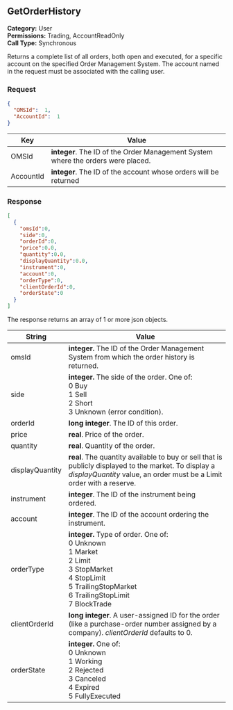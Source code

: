 ## GetOrderHistory

**Category:** User<br />
**Permissions:** Trading, AccountReadOnly<br />
**Call Type:** Synchronous

Returns a complete list of all orders, both open and executed, for a specific account on the specified Order Management System. The account named in the request must be associated with the calling user.

### Request

```json
{
  "OMSId":  1,
  "AccountId":  1 
}
```

| Key       | Value                                                        |
| --------- | ------------------------------------------------------------ |
| OMSId     | **integer**. The ID of the Order Management System where the orders were placed. |
| AccountId | **integer**. The ID of the account whose orders will be returned |

### Response

```json
[
  {
    "omsId":0,
    "side":0,
    "orderId":0,
    "price":0.0,
    "quantity":0.0,
    "displayQuantity":0.0,
    "instrument":0,
    "account":0,
    "orderType":0,
    "clientOrderId":0,
    "orderState":0
  }
]
```

The response returns an array of 1 or more json objects.

| String           | Value                                                        |
| ---------------- | ------------------------------------------------------------ |
| omsId            | **integer.** The ID of the Order Management System from which the order history is returned. |
| side             | **integer.** The side of the order. One of:<br />0 Buy<br />1 Sell<br />2 Short<br />3 Unknown (error condition). |
| orderId          | **long integer**. The ID of this order.                      |
| price            | **real**. Price of the order.                                |
| quantity         | **real**. Quantity of the order.                             |
| displayQuantity  | **real**. The quantity available to buy or sell that is publicly displayed to the market. To display a *displayQuantity* value, an order must be a Limit order with a reserve. |
| instrument       | **integer**. The ID of the instrument being ordered.         |
| account          | **integer**. The ID of the account ordering the instrument.  |
| orderType        | **integer.** Type of order. One of:<br />0 Unknown<br />1 Market<br />2 Limit<br />3 StopMarket<br />4 StopLimit<br />5 TrailingStopMarket<br />6 TrailingStopLimit<br />7 BlockTrade<br /> |
| clientOrderId    | **long integer**. A user-assigned ID for the order (like a purchase-order number assigned by a company). *clientOrderId* defaults to 0. |
| orderState       | **integer.**  One of:<br />0 Unknown<br />1 Working<br />2 Rejected<br />3 Canceled<br />4 Expired<br />5 FullyExecuted |



